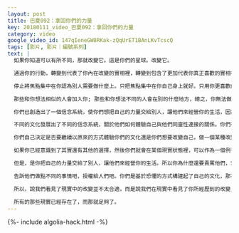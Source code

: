 ```yaml
---
layout: post
title: 巴夏092：拿回你們的力量
key: 20180111_video_巴夏092：拿回你們的力量
category: video
google_video_id: 147qIeneGW8RKak-zQqUrET1BAnLKvTcscQ
tags: [影片, 影片｜編號系列]
text: |
  如果你知道可以有所不同，那就改變它。這是你們的星球。改變它。

  通過你的行動，轉變到代表了你內在改變的實相裡，轉變到包含了更加代表你真正喜歡的實相裡。

  停止將焦點集中在你認為別人需要做什麼上。只把焦點集中在你自己身上就好。只用你更喜歡的方式改變自己就好，以你更喜歡的方式去表現。讓一切照顧好自己。

  那些和你想法相似的人會加入你; 那些和你想法不同的人會在別的什麼地方，總之，你無法做任何事情改變他們的想法，讓他們過他們的現實，那沒必要是你的。

  你們已創造出了一個信念系統，使你們想把自己的力量交給別人，讓他們來經營你的生活，因為你們懼怕自己的力量，因為你們將自己從自己的力量中分離開來，以至於你不相信自己是有力量的。

  不同的文化發展出了不同的信念系統，關於他們如何體驗自己與他們同靈性連接的關係。你們有多種不同的試驗，關於以不同方式體驗著你們的信念系統進入到你們的現實的關係，所以，當然會有不同的體驗。

  你們自己決定是否要繼續以原來的方式體驗你們的文化還是你們想要改變自己，做一個某種改變可以發生的例子而存在，以便其他人也可以通過你看到一個例子，他們也能夠選擇其他的選項來轉變。

  如果你已經意識到了其實還有其他的選擇，然後你們就會在某個現實狀態裡，可以作為一個例子來提醒別人還有其他不同的選擇。如果他們也受到了吸引，那麼一點一點的，你們會越來越多的拿回你們的力量。這樣你們就會建立起你們真正喜歡的那種轉變 。

  但是，是你把自己的力量交給了別人，讓他們來經營你的生活。所以你為什麼還要責罵他們，當他們如此好的做好了你告訴他們要做的工作？

  告訴他們做點不同的事情吧，授權給人們吧。你們是基於恐懼的方式構建起了自己的文化，那不該讓你感到驚訝。所以，發展出歡樂的文化，發展出一種自我授權的文化，然後你就會發現你真的不需要任何人告訴你要做什麼。但那還不是真正的開始，否則就只是說說而已

  所以，說我們看見了現實中的改變並不太合適，而是說我們在現實中看見了你所經歷到的改變，如果你選擇改變的話。

  所有的那些現實已經存在了，而那就足夠了。
---
```


{%- include algolia-hack.html -%}
